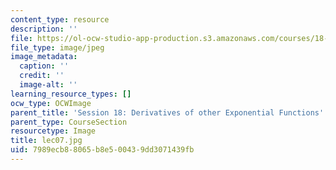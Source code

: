 ```yaml
---
content_type: resource
description: ''
file: https://ol-ocw-studio-app-production.s3.amazonaws.com/courses/18-01sc-single-variable-calculus-fall-2010/7989ecb88065b8e500439dd3071439fb_lec07.jpg
file_type: image/jpeg
image_metadata:
  caption: ''
  credit: ''
  image-alt: ''
learning_resource_types: []
ocw_type: OCWImage
parent_title: 'Session 18: Derivatives of other Exponential Functions'
parent_type: CourseSection
resourcetype: Image
title: lec07.jpg
uid: 7989ecb8-8065-b8e5-0043-9dd3071439fb
---
```

